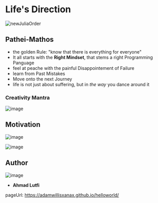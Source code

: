 # Life's Direction

![newJuliaOrder](https://user-images.githubusercontent.com/20923018/144691898-d3168a4e-d085-4587-abbd-008c421f884e.png)


## Pathei-Mathos


- the golden Rule: "know that there is everything for everyone" 
- It all starts with the __Right Mindset__, that stems a right Programming Panguage
- feel at peache with the painful Disappointement of Failure
- learn from Past Mistakes 
- Move onto the next Journey
- life is not just about suffering, but in _the way_ you dance around it
### Creativity Mantra
![image](https://user-images.githubusercontent.com/20923018/144694561-eb705aa4-313a-4acb-a5ee-156bc3e5c3aa.png)


## Motivation

![image](https://user-images.githubusercontent.com/20923018/144695115-88870508-0993-41ea-b175-d573d5ac7a76.png)

![image](https://user-images.githubusercontent.com/20923018/144694952-5da5e9fc-b5bf-4c37-9add-9895c0fba808.png)

## Author

![image](https://user-images.githubusercontent.com/20923018/144693156-32e02008-1f3c-4b74-b2af-c813dd59242f.png)
* **Ahmad Lutfi**

pageUrl: https://adamwillisxanax.github.io/helloworld/
